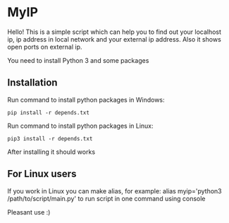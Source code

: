 MyIP 
=====

Hello! This is a simple script which can help you to find out your localhost ip, ip address in local network and your external ip address. Also it shows open ports on external ip.

You need to install Python 3 and some packages

Installation
------------

Run command to install python packages in Windows:

    pip install -r depends.txt

Run command to install python packages in Linux:

    pip3 install -r depends.txt

After installing it should works

For Linux users
---------------

If you work in Linux you can make alias, for example: alias myip='python3 /path/to/script/main.py' to run script in one command using console

Pleasant use :)
